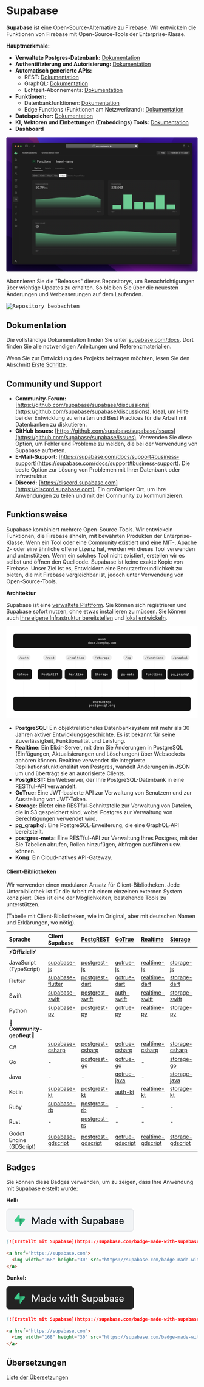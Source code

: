 # Supabase

**Supabase** ist eine Open-Source-Alternative zu Firebase. Wir entwickeln die Funktionen von Firebase mit Open-Source-Tools der Enterprise-Klasse.

**Hauptmerkmale:**

*   **Verwaltete Postgres-Datenbank:** [Dokumentation](https://supabase.com/docs/guides/database)
*   **Authentifizierung und Autorisierung:** [Dokumentation](https://supabase.com/docs/guides/auth)
*   **Automatisch generierte APIs:**
    *   REST: [Dokumentation](https://supabase.com/docs/guides/api)
    *   GraphQL: [Dokumentation](https://supabase.com/docs/guides/graphql)
    *   Echtzeit-Abonnements: [Dokumentation](https://supabase.com/docs/guides/realtime)
*   **Funktionen:**
    *   Datenbankfunktionen: [Dokumentation](https://supabase.com/docs/guides/database/functions)
    *   Edge Functions (Funktionen am Netzwerkrand): [Dokumentation](https://supabase.com/docs/guides/functions)
*   **Dateispeicher:** [Dokumentation](https://supabase.com/docs/guides/storage)
* **KI, Vektoren und Einbettungen (Embeddings) Tools:** [Dokumentation](https://supabase.com/docs/guides/ai)
*   **Dashboard**

![Supabase Dashboard](https://raw.githubusercontent.com/supabase/supabase/master/apps/www/public/images/github/supabase-dashboard.png)

Abonnieren Sie die "Releases" dieses Repositorys, um Benachrichtigungen über wichtige Updates zu erhalten. So bleiben Sie über die neuesten Änderungen und Verbesserungen auf dem Laufenden.

<kbd><img src="https://raw.githubusercontent.com/supabase/supabase/d5f7f413ab356dc1a92075cb3cee4e40a957d5b1/web/static/watch-repo.gif" alt="Repository beobachten"/></kbd>

## Dokumentation

Die vollständige Dokumentation finden Sie unter [supabase.com/docs](https://supabase.com/docs). Dort finden Sie alle notwendigen Anleitungen und Referenzmaterialien.

Wenn Sie zur Entwicklung des Projekts beitragen möchten, lesen Sie den Abschnitt [Erste Schritte](./../DEVELOPERS.md).

## Community und Support

*   **Community-Forum:** [https://github.com/supabase/supabase/discussions](https://github.com/supabase/supabase/discussions). Ideal, um Hilfe bei der Entwicklung zu erhalten und Best Practices für die Arbeit mit Datenbanken zu diskutieren.
*   **GitHub Issues:** [https://github.com/supabase/supabase/issues](https://github.com/supabase/supabase/issues). Verwenden Sie diese Option, um Fehler und Probleme zu melden, die bei der Verwendung von Supabase auftreten.
*   **E-Mail-Support:** [https://supabase.com/docs/support#business-support](https://supabase.com/docs/support#business-support). Die beste Option zur Lösung von Problemen mit Ihrer Datenbank oder Infrastruktur.
*   **Discord:** [https://discord.supabase.com](https://discord.supabase.com). Ein großartiger Ort, um Ihre Anwendungen zu teilen und mit der Community zu kommunizieren.

## Funktionsweise

Supabase kombiniert mehrere Open-Source-Tools. Wir entwickeln Funktionen, die Firebase ähneln, mit bewährten Produkten der Enterprise-Klasse. Wenn ein Tool oder eine Community existiert und eine MIT-, Apache 2- oder eine ähnliche offene Lizenz hat, werden wir dieses Tool verwenden und unterstützen. Wenn ein solches Tool nicht existiert, erstellen wir es selbst und öffnen den Quellcode. Supabase ist keine exakte Kopie von Firebase. Unser Ziel ist es, Entwicklern eine Benutzerfreundlichkeit zu bieten, die mit Firebase vergleichbar ist, jedoch unter Verwendung von Open-Source-Tools.

**Architektur**

Supabase ist eine [verwaltete Plattform](https://supabase.com/dashboard). Sie können sich registrieren und Supabase sofort nutzen, ohne etwas installieren zu müssen. Sie können auch [Ihre eigene Infrastruktur bereitstellen](https://supabase.com/docs/guides/hosting/overview) und [lokal entwickeln](https://supabase.com/docs/guides/local-development).

![Architektur](./../apps/docs/public/img/supabase-architecture.svg)

*   **PostgreSQL:** Ein objektrelationales Datenbanksystem mit mehr als 30 Jahren aktiver Entwicklungsgeschichte. Es ist bekannt für seine Zuverlässigkeit, Funktionalität und Leistung.
*   **Realtime:** Ein Elixir-Server, mit dem Sie Änderungen in PostgreSQL (Einfügungen, Aktualisierungen und Löschungen) über Websockets abhören können. Realtime verwendet die integrierte Replikationsfunktionalität von Postgres, wandelt Änderungen in JSON um und überträgt sie an autorisierte Clients.
*   **PostgREST:** Ein Webserver, der Ihre PostgreSQL-Datenbank in eine RESTful-API verwandelt.
*   **GoTrue:** Eine JWT-basierte API zur Verwaltung von Benutzern und zur Ausstellung von JWT-Token.
*   **Storage:** Bietet eine RESTful-Schnittstelle zur Verwaltung von Dateien, die in S3 gespeichert sind, wobei Postgres zur Verwaltung von Berechtigungen verwendet wird.
*   **pg_graphql:** Eine PostgreSQL-Erweiterung, die eine GraphQL-API bereitstellt.
*   **postgres-meta:** Eine RESTful-API zur Verwaltung Ihres Postgres, mit der Sie Tabellen abrufen, Rollen hinzufügen, Abfragen ausführen usw. können.
*   **Kong:** Ein Cloud-natives API-Gateway.

#### Client-Bibliotheken

Wir verwenden einen modularen Ansatz für Client-Bibliotheken. Jede Unterbibliothek ist für die Arbeit mit einem einzelnen externen System konzipiert. Dies ist eine der Möglichkeiten, bestehende Tools zu unterstützen.

(Tabelle mit Client-Bibliotheken, wie im Original, aber mit deutschen Namen und Erklärungen, wo nötig).

| Sprache                       | Client Supabase                                                     | [PostgREST](https://www.postgresql.org/)                                                                         | [GoTrue](https://github.com/supabase/gotrue)                                                                                | [Realtime](https://github.com/supabase/realtime)                                                                              | [Storage](https://github.com/supabase/storage-api)                                                                                 | Functions                                                                               |
| :-------------------------- | :------------------------------------------------------------------ | :-------------------------------------------------------------------------------- | :------------------------------------------------------------------------------------ | :----------------------------------------------------------------------------------- | :-------------------------------------------------------------------------------------- | :----------------------------------------------------------------------------------- |
| **⚡️Offiziell⚡️**      |                                                                     |                                                                                   |                                                                                      |                                                                                     |                                                                                        |                                                                                      |
| JavaScript (TypeScript)     | [supabase-js](https://github.com/supabase/supabase-js)               | [postgrest-js](https://github.com/supabase/postgrest-js)                             | [gotrue-js](https://github.com/supabase/gotrue-js)                                     | [realtime-js](https://github.com/supabase/realtime-js)                                 | [storage-js](https://github.com/supabase/storage-js)                                   | [functions-js](https://github.com/supabase/functions-js)                             |
| Flutter                     | [supabase-flutter](https://github.com/supabase/supabase-flutter)     | [postgrest-dart](https://github.com/supabase/postgrest-dart)                         | [gotrue-dart](https://github.com/supabase/gotrue-dart)                                 | [realtime-dart](https://github.com/supabase/realtime-dart)                             | [storage-dart](https://github.com/supabase/storage-dart)                               | [functions-dart](https://github.com/supabase/functions-dart)                         |
| Swift                      | [supabase-swift](https://github.com/supabase/supabase-swift)          | [postgrest-swift](https://github.com/supabase/supabase-swift/tree/main/Sources/PostgREST) | [auth-swift](https://github.com/supabase/supabase-swift/tree/main/Sources/Auth)     | [realtime-swift](https://github.com/supabase/supabase-swift/tree/main/Sources/Realtime) | [storage-swift](https://github.com/supabase/supabase-swift/tree/main/Sources/Storage) | [functions-swift](https://github.com/supabase/supabase-swift/tree/main/Sources/Functions) |
| Python                      | [supabase-py](https://github.com/supabase/supabase-py)               | [postgrest-py](https://github.com/supabase/postgrest-py)                             | [gotrue-py](https://github.com/supabase/gotrue-py)                                     | [realtime-py](https://github.com/supabase/realtime-py)                                 | [storage-py](https://github.com/supabase/storage-py)                                   | [functions-py](https://github.com/supabase/functions-py)                             |
| **💚Community-gepflegt💚** |                                                                     |                                                                                   |                                                                                      |                                                                                     |                                                                                        |                                                                                      |
| C#                          | [supabase-csharp](https://github.com/supabase-community/supabase-csharp) | [postgrest-csharp](https://github.com/supabase-community/postgrest-csharp)           | [gotrue-csharp](https://github.com/supabase-community/gotrue-csharp)                 | [realtime-csharp](https://github.com/supabase-community/realtime-csharp)             | [storage-csharp](https://github.com/supabase-community/storage-csharp)                 | [functions-csharp](https://github.com/supabase-community/functions-csharp)           |
| Go                          | -                                                                   | [postgrest-go](https://github.com/supabase-community/postgrest-go)                     | [gotrue-go](https://github.com/supabase-community/gotrue-go)                           | -                                                                                   | [storage-go](https://github.com/supabase-community/storage-go)                       | [functions-go](https://github.com/supabase-community/functions-go)                   |
| Java                        | -                                                                   | -                                                                                   | [gotrue-java](https://github.com/supabase-community/gotrue-java)                       | -                                                                                   | [storage-java](https://github.com/supabase-community/storage-java)                   | -                                                                                   |
| Kotlin                      | [supabase-kt](https://github.com/supabase-community/supabase-kt)       | [postgrest-kt](https://github.com/supabase-community/supabase-kt/tree/master/Postgrest) | [auth-kt](https://github.com/supabase-community/supabase-kt/tree/master/Auth)         | [realtime-kt](https://github.com/supabase-community/supabase-kt/tree/master/Realtime)   | [storage-kt](https://github.com/supabase-community/supabase-kt/tree/master/Storage)   | [functions-kt](https://github.com/supabase-community/supabase-kt/tree/master/Functions) |
| Ruby                      | [supabase-rb](https://github.com/supabase-community/supabase-rb)      |      [postgrest-rb](https://github.com/supabase-community/postgrest-rb)                                                                             |    -                                                                                  |        -                                                                            |     -                                                                                 |          -                                                                          |
| Rust                      |      -                                                                 |       [postgrest-rs](https://github.com/supabase-community/postgrest-rs)                                                                            |      -                                                                                 |       -                                                                             |       -                                                                                |         -                                                                           |
| Godot Engine (GDScript)      |   [supabase-gdscript](https://github.com/supabase-community/godot-engine.supabase)                                                                  |        [postgrest-gdscript](https://github.com/supabase-community/postgrest-gdscript)                                                                            |        [gotrue-gdscript](https://github.com/supabase-community/gotrue-gdscript)                                                                                |    [realtime-gdscript](https://github.com/supabase-community/realtime-gdscript)                                                                                  |         [storage-gdscript](https://github.com/supabase-community/storage-gdscript)                                                                                 |  [functions-gdscript](https://github.com/supabase-community/functions-gdscript)                                                                                       |

## Badges

Sie können diese Badges verwenden, um zu zeigen, dass Ihre Anwendung mit Supabase erstellt wurde:

**Hell:**

![Erstellt mit Supabase](./../apps/www/public/badge-made-with-supabase.svg)

```md
[![Erstellt mit Supabase](https://supabase.com/badge-made-with-supabase.svg)](https://supabase.com)
```

```html
<a href="https://supabase.com">
  <img width="168" height="30" src="https://supabase.com/badge-made-with-supabase.svg" alt="Erstellt mit Supabase" />
</a>
```

**Dunkel:**

![Erstellt mit Supabase (dunkle Version)](./../apps/www/public/badge-made-with-supabase-dark.svg)

```md
[![Erstellt mit Supabase](https://supabase.com/badge-made-with-supabase-dark.svg)](https://supabase.com)
```

```html
<a href="https://supabase.com">
  <img width="168" height="30" src="https://supabase.com/badge-made-with-supabase-dark.svg" alt="Erstellt mit Supabase" />
</a>
```

## Übersetzungen

[Liste der Übersetzungen](./languages.md)
